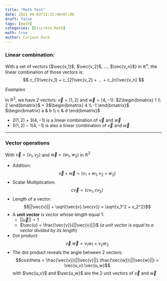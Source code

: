 ```yaml
---
title: "Math Test"
date: 2021-09-03T11:31:40+07:00
draft: false
tags: [math]
categories: [Discrete Math]
math: true
author: Curious Duck
---
```

### Linear combination:
With a set of vectors {$\vec{v_1}$, $\vec{v_2}$, ..., $\vec{v_n}$} in $\mathbb{R}^n$, the linear combination of those vectors is: $$ c_{1}\vec{v_1} + c_{2}\vec{v_2} + ... + c_{n}\vec{v_n} $$

*Examples*

In $\mathbb{R}^2$, we have 2 vectors: $\vec{v} = (1,2)$ and $\vec{w} = (4,-1)$:
$2\begin{bmatrix}  1 \\ 2 \end{bmatrix}$  + 3$\begin{bmatrix}  4 \\ -1 \end{bmatrix}$
$\begin{bmatrix} a & b \\ c & d \end{bmatrix}$
- $2(1,2) + 3(4,-1)$  is a linear combination of $\vec{v}$ and $\vec{w}$
- $5(1,2) - 1(4,-1)$  is also a linear combination of $\vec{v}$ and $\vec{w}$

---
### Vector operations

With $\vec{v}=(v_1, v_2)$ and $\vec{w}=(w_1, w_2)$ in $\mathbb{R}^2$

- Addition: $$\vec{v} + \vec{w} = (v_1 + w_1, v_2 + w_2)$$
- Scalar Multiplication: $$c\vec{v} = (cv_1, cv_2)$$
- Length of a vector: $$||\vec{v}|| = \sqrt{\vec{v}.\vec{v}} = \sqrt{v_1^2 + v_2^2}$$
- A **unit vector** is vector whose length equal 1:
    - $||\vec{u}|| = 1$
    - $\vec{u} = \frac{\vec{v}}{||\vec{v}||}$ (*a unit vector is equal to a vector divided by its length*)
 - Dot product: $$\vec{v}.\vec{w} = v_1w_1 + v_2w_2$$
 - The dot product reveals the angle between 2 vectors:
$$cos\theta = \frac{\vec{v}}{||\vec{v}||}.\frac{\vec{w}}{||\vec{w}||} = \vec{u_v}.\vec{u_w}$$ with $\vec{u_v}$ and $\vec{u_w}$ are the 2 unit vectors of $\vec{v}$ and $\vec{w}$
